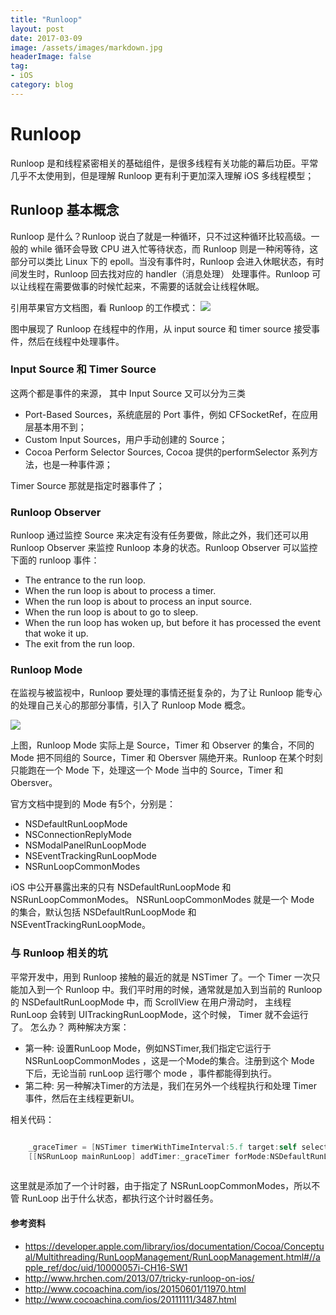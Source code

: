 ```yaml
---
title: "Runloop"
layout: post
date: 2017-03-09
image: /assets/images/markdown.jpg
headerImage: false
tag:
- iOS
category: blog
---
```


# Runloop

Runloop 是和线程紧密相关的基础组件，是很多线程有关功能的幕后功臣。平常几乎不太使用到，但是理解 Runloop 更有利于更加深入理解 iOS 多线程模型；

## Runloop 基本概念
Runloop 是什么？Runloop 说白了就是一种循环，只不过这种循环比较高级。一般的 while 循环会导致 CPU 进入忙等待状态，而 Runloop 则是一种闲等待，这部分可以类比 Linux 下的 epoll。当没有事件时，Runloop 会进入休眠状态，有时间发生时，Runloop 回去找对应的 handler（消息处理） 处理事件。Runloop 可以让线程在需要做事的时候忙起来，不需要的话就会让线程休眠。

引用苹果官方文档图，看 Runloop 的工作模式：
![](https://developer.apple.com/library/ios/documentation/Cocoa/Conceptual/Multithreading/Art/runloop.jpg)

图中展现了 Runloop 在线程中的作用，从 input source 和 timer source 接受事件，然后在线程中处理事件。

### Input Source 和 Timer Source
这两个都是事件的来源， 其中 Input Source 又可以分为三类

*  Port-Based Sources，系统底层的 Port 事件，例如 CFSocketRef，在应用层基本用不到；
*  Custom Input Sources，用户手动创建的 Source；
*  Cocoa Perform Selector Sources, Cocoa 提供的performSelector 系列方法，也是一种事件源；

Timer Source 那就是指定时器事件了；

### Runloop Observer
Runloop 通过监控 Source 来决定有没有任务要做，除此之外，我们还可以用 Runloop Observer 来监控 Runloop 本身的状态。Runloop Observer 可以监控下面的 runloop 事件：

* The entrance to the run loop.
* When the run loop is about to process a timer.
* When the run loop is about to process an input source.
* When the run loop is about to go to sleep.
* When the run loop has woken up, but before it has processed the event that woke it up.
* The exit from the run loop.

### Runloop Mode
在监视与被监视中，Runloop 要处理的事情还挺复杂的，为了让 Runloop 能专心的处理自己关心的那部分事情，引入了 Runloop Mode 概念。

![](http://cc.cocimg.com/api/uploads/20150528/1432798883604537.png)

上图，Runloop Mode 实际上是 Source，Timer 和 Observer 的集合，不同的 Mode 把不同组的 Source，Timer 和 Obersver 隔绝开来。Runloop 在某个时刻只能跑在一个 Mode 下，处理这一个 Mode 当中的 Source，Timer 和 Obersver。

官方文档中提到的 Mode 有5个，分别是：

* NSDefaultRunLoopMode
* NSConnectionReplyMode
* NSModalPanelRunLoopMode
* NSEventTrackingRunLoopMode
* NSRunLoopCommonModes

iOS 中公开暴露出来的只有 NSDefaultRunLoopMode 和 NSRunLoopCommonModes。
NSRunLoopCommonModes 就是一个 Mode 的集合，默认包括 NSDefaultRunLoopMode 和 NSEventTrackingRunLoopMode。

### 与 Runloop 相关的坑
平常开发中，用到 Runloop 接触的最近的就是 NSTimer 了。一个 Timer 一次只能加入到一个 Runloop 中。我们平时用的时候，通常就是加入到当前的 Runloop 的 NSDefaultRunLoopMode 中，而 ScrollView 在用户滑动时， 主线程 RunLoop 会转到 UITrackingRunLoopMode，这个时候， Timer 就不会运行了。
怎么办？ 两种解决方案：

* 第一种: 设置RunLoop Mode，例如NSTimer,我们指定它运行于 NSRunLoopCommonModes ，这是一个Mode的集合。注册到这个 Mode 下后，无论当前 runLoop 运行哪个 mode ，事件都能得到执行。
* 第二种: 另一种解决Timer的方法是，我们在另外一个线程执行和处理 Timer 事件，然后在主线程更新UI。

相关代码：

```objectivec

	_graceTimer = [NSTimer timerWithTimeInterval:5.f target:self selector:@selector(updateViewControllersCaches) userInfo:nil repeats:YES];
	[[NSRunLoop mainRunLoop] addTimer:_graceTimer forMode:NSDefaultRunLoopMode];
	
```

这里就是添加了一个计时器，由于指定了 NSRunLoopCommonModes，所以不管 RunLoop 出于什么状态，都执行这个计时器任务。



#### 参考资料

* https://developer.apple.com/library/ios/documentation/Cocoa/Conceptual/Multithreading/RunLoopManagement/RunLoopManagement.html#//apple_ref/doc/uid/10000057i-CH16-SW1
* http://www.hrchen.com/2013/07/tricky-runloop-on-ios/
* http://www.cocoachina.com/ios/20150601/11970.html
* http://www.cocoachina.com/ios/20111111/3487.html

















